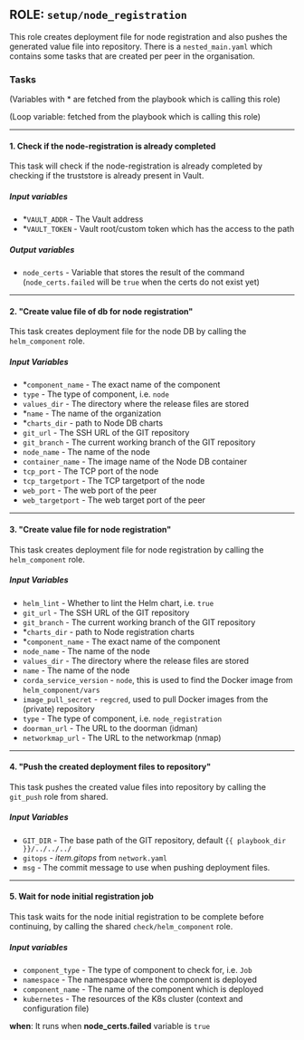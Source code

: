 [//]: # (##############################################################################################)
[//]: # (Copyright Accenture. All Rights Reserved.)
[//]: # (SPDX-License-Identifier: Apache-2.0)
[//]: # (##############################################################################################)

## ROLE: `setup/node_registration`
This role creates deployment file for node registration and also pushes the generated value file into repository. There is a `nested_main.yaml` which contains some tasks that are created per peer in the organisation.

### Tasks
(Variables with * are fetched from the playbook which is calling this role)

(Loop variable: fetched from the playbook which is calling this role)

---

#### 1. Check if the node-registration is already completed
This task will check if the node-registration is already completed by checking if the truststore is already present in Vault.
##### Input variables
- *`VAULT_ADDR` - The Vault address
- *`VAULT_TOKEN` - Vault root/custom token which has the access to the path
##### Output variables 
- `node_certs` - Variable that stores the result of the command (`node_certs.failed` will be `true` when the certs do not exist yet)

---

#### 2. "Create value file of db for node registration"
This task creates deployment file for the node DB by calling the `helm_component` role.
##### Input Variables
- *`component_name` - The exact name of the component
- `type` - The type of component, i.e. `node`
- `values_dir` - The directory where the release files are stored
- *`name` - The name of the organization
- *`charts_dir` - path to Node DB charts
- `git_url` - The SSH URL of the GIT repository
- `git_branch` - The current working branch of the GIT repository
- `node_name` - The name of the node
- `container_name` - The image name of the Node DB container
- `tcp_port` - The TCP port of the node
- `tcp_targetport` - The TCP targetport of the node
- `web_port` - The web port of the peer
- `web_targetport` - The web target port of the peer

---

#### 3. "Create value file for node registration"
This task creates deployment file for node registration by calling the `helm_component` role.
##### Input Variables
- `helm_lint` - Whether to lint the Helm chart, i.e. `true`
- `git_url` - The SSH URL of the GIT repository
- `git_branch` - The current working branch of the GIT repository
- *`charts_dir` - path to Node registration charts
- *`component_name` - The exact name of the component
- `node_name` - The name of the node
- `values_dir` - The directory where the release files are stored
- `name` - The name of the node
- `corda_service_version` - `node`, this is used to find the Docker image from `helm_component/vars`
- `image_pull_secret` - `regcred`, used to pull Docker images from the (private) repository
- `type` - The type of component, i.e. `node_registration`
- `doorman_url` - The URL to the doorman (idman)
- `networkmap_url` - The URL to the networkmap (nmap)

---

#### 4. "Push the created deployment files to repository"
This task pushes the created value files into repository by calling the `git_push` role from shared.
##### Input Variables
- `GIT_DIR` - The base path of the GIT repository, default `{{ playbook_dir }}/../../../`
- `gitops` - *item.gitops* from `network.yaml`
- `msg` - The commit message to use when pushing deployment files.

---

#### 5. Wait for node initial registration job 
This task waits for the node initial registration to be complete before continuing, by calling the shared `check/helm_component` role.
##### Input variables
- `component_type` - The type of component to check for, i.e. `Job`
- `namespace` - The namespace where the component is deployed
- `component_name` - The name of the component which is deployed
- `kubernetes` - The resources of the K8s cluster (context and configuration file)

**when**: It runs when **node_certs.failed** variable is `true`